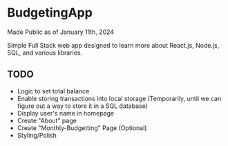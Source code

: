 # BudgetingApp

Made Public as of January 11th, 2024

Simple Full Stack web app designed to learn more about React.js, Node.js, SQL, and various libraries. 

## TODO
- Logic to set total balance
- Enable storing transactions into local storage (Temporarily, until we can figure out a way to store it in a SQL database)
- Display user's name in homepage
- Create "About" page
- Create "Monthly-Budgetting" Page (Optional)
- Styling/Polish
